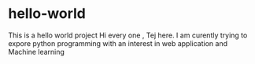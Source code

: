 # hello-world
This is a hello world project
Hi every one , Tej here. I am curently trying to expore python programming with an interest in web application and Machine learning

